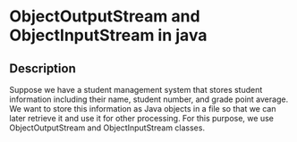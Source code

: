 # ObjectOutputStream  and ObjectInputStream  in java

## Description

Suppose we have a student management system that stores student information 
including their name, student number, and grade point average. 
We want to store this information as Java objects in a file so that
we can later retrieve it and use it for other processing.
For this purpose, we use ObjectOutputStream and ObjectInputStream classes.